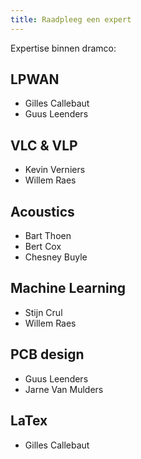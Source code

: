 ```yaml
---
title: Raadpleeg een expert
---
```


Expertise binnen dramco:

## LPWAN
- Gilles Callebaut
- Guus Leenders

## VLC & VLP
- Kevin Verniers
- Willem Raes

## Acoustics
- Bart Thoen
- Bert Cox
- Chesney Buyle

## Machine Learning
- Stijn Crul
- Willem Raes

## PCB design
- Guus Leenders
- Jarne Van Mulders

## LaTex
- Gilles Callebaut
